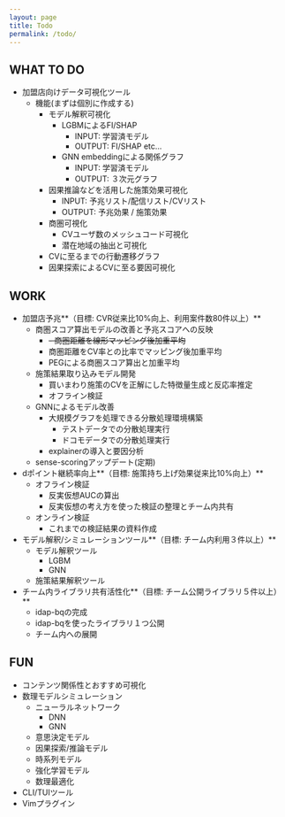 ```yaml
---
layout: page
title: Todo
permalink: /todo/
---
```


## WHAT TO DO
- 加盟店向けデータ可視化ツール
	- 機能(まずは個別に作成する)
		- モデル解釈可視化
			- LGBMによるFI/SHAP
				- INPUT: 学習済モデル
				- OUTPUT: FI/SHAP etc...
			- GNN embeddingによる関係グラフ
				- INPUT: 学習済モデル
				- OUTPUT: ３次元グラフ
		- 因果推論などを活用した施策効果可視化
			- INPUT: 予兆リスト/配信リスト/CVリスト
			- OUTPUT: 予兆効果 / 施策効果
		- 商圏可視化
			- CVユーザ数のメッシュコード可視化
			- 潜在地域の抽出と可視化
		- CVに至るまでの行動遷移グラフ
		- 因果探索によるCVに至る要因可視化

## WORK
- 加盟店予兆**（目標: CVR従来比10%向上、利用案件数80件以上）**
	- 商圏スコア算出モデルの改善と予兆スコアへの反映
		- ~~- 商圏距離を線形マッピング後加重平均~~
		- 商圏距離をCV率との比率でマッピング後加重平均
		- PEGによる商圏スコア算出と加重平均
	- 施策結果取り込みモデル開発
		- 買いまわり施策のCVを正解にした特徴量生成と反応率推定
		- オフライン検証
	- GNNによるモデル改善
		- 大規模グラフを処理できる分散処理環境構築
			- テストデータでの分散処理実行
			- ドコモデータでの分散処理実行
		- explainerの導入と要因分析
	- sense-scoringアップデート(定期)
- dポイント継続率向上**（目標: 施策持ち上げ効果従来比10%向上）**
	- オフライン検証
		- 反実仮想AUCの算出
		- 反実仮想の考え方を使った検証の整理とチーム内共有
	- オンライン検証
		- これまでの検証結果の資料作成
- モデル解釈/シミュレーションツール**（目標: チーム内利用３件以上）**
	- モデル解釈ツール
		- LGBM
		- GNN
	- 施策結果解釈ツール
- チーム内ライブラリ共有活性化**（目標: チーム公開ライブラリ５件以上）**
	- idap-bqの完成
	- idap-bqを使ったライブラリ１つ公開
	- チーム内への展開


## FUN
- コンテンツ関係性とおすすめ可視化
- 数理モデルシミュレーション
	- ニューラルネットワーク
		- DNN
		- GNN
	- 意思決定モデル
	- 因果探索/推論モデル
	- 時系列モデル
	- 強化学習モデル
	- 数理最適化
- CLI/TUIツール
- Vimプラグイン

